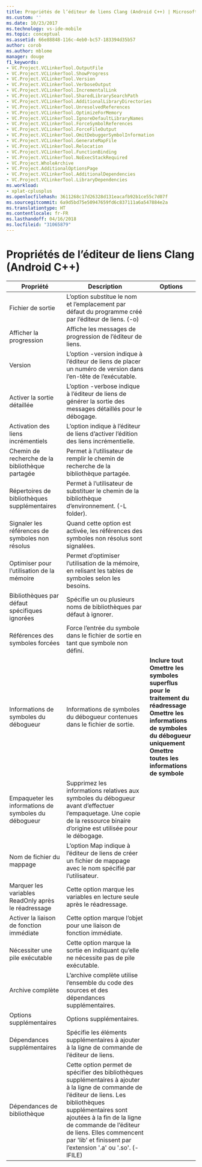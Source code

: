 ```yaml
---
title: Propriétés de l’éditeur de liens Clang (Android C++) | Microsoft Docs
ms.custom: ''
ms.date: 10/23/2017
ms.technology: vs-ide-mobile
ms.topic: conceptual
ms.assetid: 66e88848-116c-4eb0-bc57-183394d35b57
author: corob
ms.author: mblome
manager: douge
f1_keywords:
- VC.Project.VCLinkerTool.OutputFile
- VC.Project.VCLinkerTool.ShowProgress
- VC.Project.VCLinkerTool.Version
- VC.Project.VCLinkerTool.VerboseOutput
- VC.Project.VCLinkerTool.IncrementalLink
- VC.Project.VCLinkerTool.SharedLibrarySearchPath
- VC.Project.VCLinkerTool.AdditionalLibraryDirectories
- VC.Project.VCLinkerTool.UnresolvedReferences
- VC.Project.VCLinkerTool.OptimizeForMemory
- VC.Project.VCLinkerTool.IgnoreDefaultLibraryNames
- VC.Project.VCLinkerTool.ForceSymbolReferences
- VC.Project.VCLinkerTool.ForceFileOutput
- VC.Project.VCLinkerTool.OmitDebuggerSymbolInformation
- VC.Project.VCLinkerTool.GenerateMapFile
- VC.Project.VCLinkerTool.Relocation
- VC.Project.VCLinkerTool.FunctionBinding
- VC.Project.VCLinkerTool.NoExecStackRequired
- VC.Project.WholeArchive
- VC.Project.AdditionalOptionsPage
- VC.Project.VCLinkerTool.AdditionalDependencies
- VC.Project.VCLinkerTool.LibraryDependencies
ms.workload:
- xplat-cplusplus
ms.openlocfilehash: 3611268c17d26328d131eacafb92b1ce55c7d07f
ms.sourcegitcommit: 6a9d5bd75e50947659fd6c837111a6a547884e2a
ms.translationtype: HT
ms.contentlocale: fr-FR
ms.lasthandoff: 04/16/2018
ms.locfileid: "31065879"
---
```

# <a name="clang-linker-properties-android-c"></a>Propriétés de l’éditeur de liens Clang (Android C++)

Propriété | Description | Options
--- | ---| ---
Fichier de sortie | L’option substitue le nom et l’emplacement par défaut du programme créé par l’éditeur de liens. (-o)
Afficher la progression | Affiche les messages de progression de l’éditeur de liens.
Version | L’option -version indique à l’éditeur de liens de placer un numéro de version dans l’en-tête de l’exécutable.
Activer la sortie détaillée | L’option -verbose indique à l’éditeur de liens de générer la sortie des messages détaillés pour le débogage.
Activation des liens incrémentiels | L’option indique à l’éditeur de liens d’activer l’édition des liens incrémentielle.
Chemin de recherche de la bibliothèque partagée | Permet à l’utilisateur de remplir le chemin de recherche de la bibliothèque partagée.
Répertoires de bibliothèques supplémentaires | Permet à l’utilisateur de substituer le chemin de la bibliothèque d’environnement. (-L folder).
Signaler les références de symboles non résolus | Quand cette option est activée, les références des symboles non résolus sont signalées.
Optimiser pour l’utilisation de la mémoire | Permet d’optimiser l’utilisation de la mémoire, en relisant les tables de symboles selon les besoins.
Bibliothèques par défaut spécifiques ignorées | Spécifie un ou plusieurs noms de bibliothèques par défaut à ignorer.
Références des symboles forcées | Force l’entrée du symbole dans le fichier de sortie en tant que symbole non défini.
Informations de symboles du débogueur | Informations de symboles du débogueur contenues dans le fichier de sortie. | **Inclure tout**<br>**Omettre les symboles superflus pour le traitement du réadressage**<br>**Omettre les informations de symboles du débogueur uniquement**<br>**Omettre toutes les informations de symbole**<br>
Empaqueter les informations de symboles du débogueur | Supprimez les informations relatives aux symboles du débogueur avant d’effectuer l’empaquetage.  Une copie de la ressource binaire d’origine est utilisée pour le débogage.
Nom de fichier du mappage | L’option Map indique à l’éditeur de liens de créer un fichier de mappage avec le nom spécifié par l’utilisateur.
Marquer les variables ReadOnly après le réadressage | Cette option marque les variables en lecture seule après le réadressage.
Activer la liaison de fonction immédiate | Cette option marque l’objet pour une liaison de fonction immédiate.
Nécessiter une pile exécutable | Cette option marque la sortie en indiquant qu’elle ne nécessite pas de pile exécutable.
Archive complète | L’archive complète utilise l’ensemble du code des sources et des dépendances supplémentaires.
Options supplémentaires | Options supplémentaires.
Dépendances supplémentaires | Spécifie les éléments supplémentaires à ajouter à la ligne de commande de l’éditeur de liens.
Dépendances de bibliothèque | Cette option permet de spécifier des bibliothèques supplémentaires à ajouter à la ligne de commande de l’éditeur de liens. Les bibliothèques supplémentaires sont ajoutées à la fin de la ligne de commande de l’éditeur de liens. Elles commencent par 'lib' et finissent par l’extension '.a' ou '.so'.  (-lFILE)

